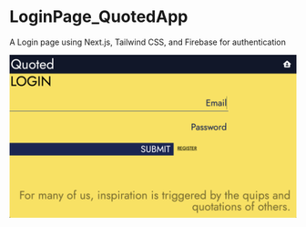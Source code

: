 # LoginPage_QuotedApp

A Login page using Next.js, Tailwind CSS, and Firebase for authentication

![screenshot](screenshot.png)
